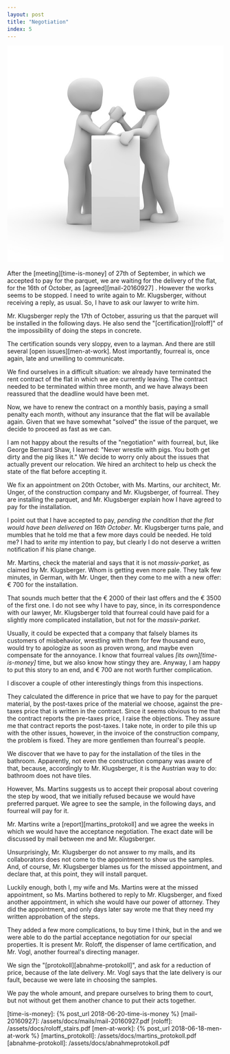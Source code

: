 ```yaml
---
layout: post
title: "Negotiation"
index: 5
---
```

![wrestling](/assets/covers/arm-wrestling-1019901_640.jpg)

After the [meeting][time-is-money] of 27th of September, in which we
accepted to pay for the parquet, we are waiting for the delivery of the
flat, for the 16th of October, as [agreed][mail-20160927] .  However
the works seems to be stopped.  I need to write again to
Mr. Klugsberger, without receiving a reply, as usual.  So, I have to
ask our lawyer to write him.

Mr. Klugsberger reply the 17th of October, assuring us that the
parquet will be installed in the following days.  He also send the
"[certification][roloff]" of the impossibility of doing the steps in
concrete.

The certification sounds very sloppy, even to a layman.  And there are
still several [open issues][men-at-work].  Most importantly, fourreal
is, once again, late and unwilling to communicate.

We find ourselves in a difficult situation: we already have terminated
the rent contract of the flat in which we are currently leaving.  The
contract needed to be terminated within three month, and we have
always been reassured that the deadline would have been met.

Now, we have to renew the contract on a monthly basis, paying a small
penalty each month, without any insurance that the flat will be
available again.  Given that we have somewhat "solved" the issue of
the parquet, we decide to proceed as fast as we can.

I am not happy about the results of the "negotiation" with fourreal,
but, like George Bernard Shaw, I learned: "Never wrestle with pigs.
You both get dirty and the pig likes it."  We decide to worry only
about the issues that actually prevent our relocation.  We hired an
architect to help us check the state of the flat before accepting it.

We fix an appointment on 20th October, with Ms. Martins, our
architect, Mr. Unger, of the construction company and Mr. Klugsberger,
of fourreal.  They are installing the parquet, and Mr. Klugsberger
explain how I have agreed to pay for the installation.

I point out that I have accepted to pay, _pending the condition that
the flat would have been delivered on 16th October_.  Mr. Klugsberger
turns pale, and mumbles that he told me that a few more days could be
needed.  He told me? I had to _write_ my intention to pay, but clearly
I do not deserve a written notification if his plane change.

Mr. Martins, check the material and says that it is not
_massiv-parket_, as claimed by Mr. Klugsberger.  Whom is getting even
more pale.  They talk few minutes, in German, with Mr. Unger, then
they come to me with a new offer: € 700 for the installation.

That sounds much better that the € 2000 of their last offers and the €
3500 of the first one.  I do not see why I have to pay, since, in its
correspondence with our lawyer, Mr. Klugsberger told that fourreal
could have paid for a slightly more complicated installation, but not
for the _massiv-parket_.

Usually, it could be expected that a company that falsely blames its
customers of misbehavior, wrestling with them for few thousand euro,
would try to apologize as soon as proven wrong, and maybe even
compensate for the annoyance.  I know that fourreal values
_[its own][time-is-money]_ time, but we also know how stingy they are.
Anyway, I am happy to put this story to an end, and € 700 are not
worth further complication.

I discover a couple of other interestingly things from this
inspections.

They calculated the difference in price that we have to pay for the
parquet material, by the post-taxes price of the material we choose,
against the pre-taxes price that is written in the contract.  Since it
seems obvious to me that the contract reports the pre-taxes price, I
raise the objections.  They assure me that contract reports the
post-taxes.  I take note, in order to pile this up with the other
issues, however, in the invoice of the construction company, the
problem is fixed. They are more gentlemen than fourreal's people.

We discover that we have to pay for the installation of the tiles in
the bathroom.  Apparently, not even the construction company was aware
of that, because, accordingly to Mr. Klugsberger, it is the Austrian
way to do: bathroom does not have tiles.

However, Ms. Martins suggests us to accept their proposal about
covering the step by wood, that we initially refused because we would
have preferred parquet.  We agree to see the sample, in the following
days, and fourreal will pay for it.

Mr. Martins write a [report][martins_protokoll] and we agree the weeks
in which we would have the acceptance negotiation.  The exact date
will be discussed by mail between me and Mr. Klugsberger.

Unsurprisingly, Mr. Klugsberger do not answer to my mails, and its
collaborators does not come to the appointment to show us the samples.
And, of course, Mr. Klugsberger blames us for the missed appointment,
and declare that, at this point, they will install parquet.

Luckily enough, both I, my wife and Ms. Martins were at the missed
appointment, so Ms. Martins bothered to reply to Mr. Klugsberger, and
fixed another appointment, in which she would have our power of
attorney. They did the appointment, and only days later say wrote me
that they need my written approbation of the steps.

They added a few more complications, to buy time I think, but in the
and we were able to do the partial acceptance negotiation for our
special properties.  It is present Mr. Roloff, the dispenser of lame
certification, and Mr. Vogl, another fourreal's directing manager.

We sign the "[protokoll][abnahme-protokoll]", and ask for a reduction
of price, because of the late delivery.  Mr. Vogl says that the late
delivery is our fault, because we were late in choosing the samples.

We pay the whole amount, and prepare ourselves to bring them to court,
but not without get them another chance to put their acts together.


[time-is-money]: {% post_url 2018-06-20-time-is-money %}
[mail-20160927]: /assets/docs/mails/mail-20160927.pdf
[roloff]: /assets/docs/roloff_stairs.pdf
[men-at-work]: {% post_url 2018-06-18-men-at-work %}
[martins_protokoll]: /assets/docs/martins_protokoll.pdf
[abnahme-protokoll]: /assets/docs/abnahmeprotokoll.pdf
